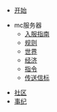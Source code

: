 <!-- _navbar.md -->
* [开始](/)
- mc服务器
	* [入服指南](/mc/join)
	* [规则](/mc/rule)
	* [世界](/mc/world)
	* [经济](/mc/eco)
	* [指令](/mc/cmd_list)
	* [传送信标](/mc/beacon)
* [社区](/community)
* [事纪](/history)
